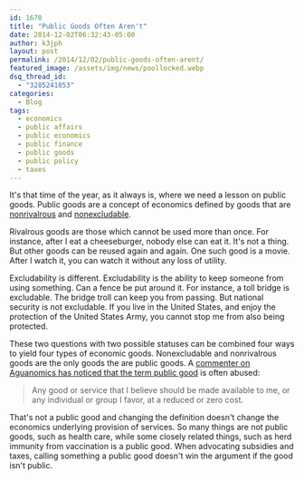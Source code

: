 ```yaml
---
id: 1670
title: "Public Goods Often Aren't"
date: 2014-12-02T06:32:43-05:00
author: k3jph
layout: post
permalink: /2014/12/02/public-goods-often-arent/
featured_image: /assets/img/news/poollocked.webp
dsq_thread_id:
  - "3285241853"
categories:
  - Blog
tags:
  - economics
  - public affairs
  - public economics
  - public finance
  - public goods
  - public policy
  - taxes
---
```

It's that time of the year, as it always is, where we need a lesson on public goods.  Public goods are a concept of economics defined by goods that are [nonrivalrous](http://en.wikipedia.org/wiki/Rivalry_(economics)) and [nonexcludable](http://en.wikipedia.org/wiki/Excludability).  

Rivalrous goods are those which cannot be used more than once.  For instance, after I eat a cheeseburger, nobody else can eat it.  It's not a thing.  But other goods can be reused again and again.  One such good is a movie.  After I watch it, you can watch it without any loss of utility.  

Excludability is different.  Excludability is the ability to keep someone from using something.  Can a fence be put around it.  For instance, a toll bridge is excludable.  The bridge troll can keep you from passing.  But national security is not excludable.  If you live in the United States, and enjoy the protection of the United States Army, you cannot stop me from also being protected.

These two questions with two possible statuses can be combined four ways to yield four types of economic goods.  Nonexcludable and nonrivalrous goods are the only goods the are public goods.  A [commenter on Aguanomics has noticed that the term public good](http://www.aguanomics.com/2013/11/public-goods.html) is often abused:

> Any good or service that I believe should be made available to me, or any individual or group I favor, at a reduced or zero cost.

That's not a public good and changing the definition doesn't change the economics underlying provision of services.  So many things are not public goods, such as health care, while some closely related things, such as herd immunity from vaccination is a public good.  When advocating subsidies and taxes, calling something a public good doesn't win the argument if the good isn't public.
